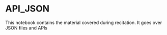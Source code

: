 # API_JSON
This notebook contains the material covered during recitation. It goes over JSON files and APIs
